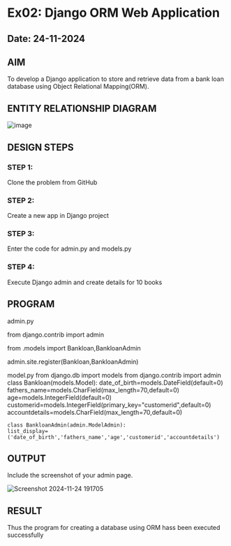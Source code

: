 # Ex02: Django ORM Web Application
## Date: 24-11-2024

## AIM
To develop a Django application to store and retrieve data from a bank loan database using Object Relational Mapping(ORM).

## ENTITY RELATIONSHIP DIAGRAM

![image](https://github.com/user-attachments/assets/1e4280ad-db40-46b7-b582-bb3f121e4c11)


## DESIGN STEPS

### STEP 1:
Clone the problem from GitHub

### STEP 2:
Create a new app in Django project

### STEP 3:
Enter the code for admin.py and models.py

### STEP 4:
Execute Django admin and create details for 10 books

## PROGRAM

admin.py

from django.contrib import admin

from .models import Bankloan,BankloanAdmin

admin.site.register(Bankloan,BankloanAdmin)

model.py
from django.db import models
from django.contrib import admin
class Bankloan(models.Model):
    date_of_birth=models.DateField(default=0)
    fathers_name=models.CharField(max_length=70,default=0)
    age=models.IntegerField(default=0)
    customerid=models.IntegerField(primary_key="customerid",default=0)
    accountdetails=models.CharField(max_length=70,default=0)

    class BankloanAdmin(admin.ModelAdmin):
    list_display=('date_of_birth','fathers_name','age','customerid','accountdetails')




## OUTPUT

Include the screenshot of your admin page.

![Screenshot 2024-11-24 191705](https://github.com/user-attachments/assets/dc487b3a-473b-480d-a946-daf53425e213)



## RESULT
Thus the program for creating a database using ORM hass been executed successfully
